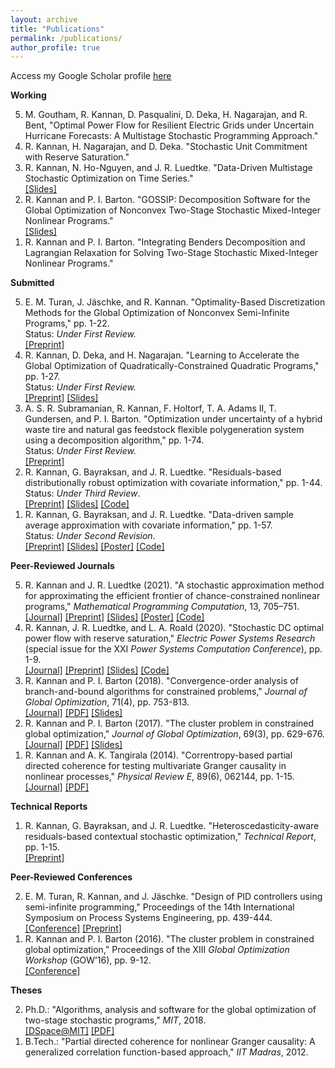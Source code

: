 ```yaml
---
layout: archive
title: "Publications"
permalink: /publications/
author_profile: true
---
```


Access my Google Scholar profile <a href = "https://scholar.google.com/citations?user=eC9xQAsAAAAJ&hl=en" target="_blank">here</a>

**Working**

<ol reversed>
<li>M. Goutham, R. Kannan, D. Pasqualini, D. Deka, H. Nagarajan, and R. Bent, "Optimal Power Flow for Resilient Electric Grids under Uncertain Hurricane Forecasts: A Multistage Stochastic Programming Approach."</li>
<li>R. Kannan, H. Nagarajan, and D. Deka. "Stochastic Unit Commitment with Reserve Saturation."</li>
<li>R. Kannan, N. Ho-Nguyen, and J. R. Luedtke. "Data-Driven Multistage Stochastic Optimization on Time Series."<br/>
<a href = "https://rohitkannan.github.io/presentations/Kannan_ICCOPT22_Multistage_ERSAA.pdf" target="_blank">[Slides]</a></li>
<li>R. Kannan and P. I. Barton. "GOSSIP: Decomposition Software for the Global Optimization of Nonconvex Two-Stage Stochastic Mixed-Integer Nonlinear Programs."<br/>
<a href = "https://rohitkannan.github.io/presentations/Kannan_INFORMS18_GOSSIP.pdf" target="_blank">[Slides]</a></li>
<li>R. Kannan and P. I. Barton. "Integrating Benders Decomposition and Lagrangian Relaxation for Solving Two-Stage Stochastic Mixed-Integer Nonlinear Programs."</li>
</ol>

**Submitted**

<ol reversed>
<li>E. M. Turan, J. Jäschke, and R. Kannan. "Optimality-Based Discretization Methods for the Global Optimization of Nonconvex Semi-Infinite Programs," pp. 1-22. <br/> Status: <i>Under First Review.</i> <br/>
<a href = "https://arxiv.org/abs/2303.00219" target="_blank">[Preprint]</a> </li>
  
<li>R. Kannan, D. Deka, and H. Nagarajan. "Learning to Accelerate the Global Optimization of Quadratically-Constrained Quadratic Programs," pp. 1-27. <br/> Status: <i>Under First Review.</i> <br/>
<a href = "https://arxiv.org/abs/2301.00306" target="_blank">[Preprint]</a> <a href = "https://rohitkannan.github.io/presentations/Kannan_AIChE22_Learning_for_QCQPs.pdf" target="_blank">[Slides]</a> </li>
  
<li>A. S. R. Subramanian, R. Kannan, F. Holtorf, T. A. Adams II, T. Gundersen, and P. I. Barton. "Optimization under uncertainty of a hybrid waste tire and natural gas feedstock flexible polygeneration system using a decomposition algorithm," pp. 1-74. <br/> Status: <i>Under First Review.</i> <br/>
<a href = "http://psecommunity.org/LAPSE:2021.0798" target="_blank">[Preprint]</a></li>

<li>R. Kannan, G. Bayraksan, and J. R. Luedtke. "Residuals-based distributionally robust optimization with covariate information," pp. 1-44. <br/> Status: <i>Under Third Review</i>. <br/>
<a href = "https://arxiv.org/abs/2012.01088" target="_blank">[Preprint]</a> <a href = "https://rohitkannan.github.io/presentations/Kannan_ROW21_ERDRO.pdf" target="_blank">[Slides]</a> <a href = "https://github.com/rohitkannan/ER-DRO" target="_blank">[Code]</a></li>

<li>R. Kannan, G. Bayraksan, and J. R. Luedtke. "Data-driven sample average approximation with covariate information," pp. 1-57. <br/> Status: <i>Under Second Revision</i>. <br/>
<a href = "http://www.optimization-online.org/DB_HTML/2020/07/7932.html" target="_blank">[Preprint]</a> <a href = "https://rohitkannan.github.io/presentations/Kannan_INFORMS20_DDSAA.pdf" target="_blank">[Slides]</a> <a href = "https://rohitkannan.github.io/presentations/Kannan_IPAM20_DDSAA.pdf" target="_blank">[Poster]</a> <a href = "https://github.com/rohitkannan/DD-SAA" target="_blank">[Code]</a></li>
</ol>

**Peer-Reviewed Journals**

<ol reversed>
<li>R. Kannan and J. R. Luedtke (2021). "A stochastic approximation method for approximating the efficient frontier of chance-constrained nonlinear programs," <i>Mathematical Programming Computation</i>, 13, 705–751. <br/>
<a href = "https://link.springer.com/article/10.1007/s12532-020-00199-y" target="_blank"> [Journal]</a> <a href = "https://arxiv.org/abs/1812.07066" target="_blank">[Preprint]</a> <a href = "https://rohitkannan.github.io/presentations/Kannan_AIChE21_SAforCCP.pdf" target="_blank">[Slides]</a> <a href = "https://rohitkannan.github.io/presentations/Kannan_ICERM19_SAforCCP.pdf" target="_blank">[Poster]</a> <a href = "https://github.com/rohitkannan/SA-for-CCP" target="_blank">[Code]</a></li>
<li>R. Kannan, J. R. Luedtke, and L. A. Roald (2020). "Stochastic DC optimal power flow with reserve saturation," <i>Electric Power Systems Research</i> (special issue for the XXI <i>Power Systems Computation Conference</i>), pp. 1-9. <br/>
<a href = "https://www.sciencedirect.com/science/article/pii/S0378779620303709" target="_blank">[Journal]</a> <a href = "https://arxiv.org/abs/1910.04667" target="_blank">[Preprint]</a> <a href = "https://rohitkannan.github.io/presentations/Kannan_INFORMS20_SDCOPF.pdf" target="_blank">[Slides]</a> <a href = "https://github.com/rohitkannan/DCOPF-reserve-saturation" target="_blank">[Code]</a></li>
<li>R. Kannan and P. I. Barton (2018). "Convergence-order analysis of branch-and-bound algorithms for constrained problems," <i>Journal of Global Optimization</i>, 71(4), pp. 753-813. <br/>
<a href = "https://link.springer.com/article/10.1007/s10898-017-0532-y" target="_blank">[Journal]</a> <a href = "https://rohitkannan.github.io/papers/KannanBarton_JOGO_ConvergenceOrder.pdf" target="_blank">[PDF]</a> <a href = "https://rohitkannan.github.io/presentations/Kannan_ICCOPT16_ConvergenceOrder.pdf" target="_blank">[Slides]</a></li>
<li>R. Kannan and P. I. Barton (2017). "The cluster problem in constrained global optimization," <i>Journal of Global Optimization</i>, 69(3), pp. 629-676. <br/>
<a href = "https://link.springer.com/article/10.1007/s10898-017-0531-z" target="_blank">[Journal]</a> <a href = "https://rohitkannan.github.io/papers/KannanBarton_JOGO_ClusterProblem.pdf" target="_blank">[PDF]</a> <a href = "https://rohitkannan.github.io/presentations/Kannan_AIChE16_ClusterProblem.pdf" target="_blank">[Slides]</a></li>
<li>R. Kannan and A. K. Tangirala (2014). "Correntropy-based partial directed coherence for testing multivariate Granger causality in nonlinear processes," <i>Physical Review E</i>, 89(6), 062144, pp. 1-15. <br/>
<a href = "https://journals.aps.org/pre/abstract/10.1103/PhysRevE.89.062144" target="_blank"> [Journal]</a> <a href = "https://rohitkannan.github.io/papers/KannanTangirala_PhysRevE_KPDC.pdf" target="_blank">[PDF]</a></li>
</ol>

**Technical Reports**

<ol reversed>
<li>R. Kannan, G. Bayraksan, and J. R. Luedtke. "Heteroscedasticity-aware residuals-based contextual stochastic optimization," <i>Technical Report</i>, pp. 1-15. <br/>
<a href = "https://arxiv.org/abs/2101.03139" target="_blank">[Preprint]</a> </li>
</ol>

**Peer-Reviewed Conferences**

<ol reversed>
<li>E. M. Turan, R. Kannan, and J. Jäschke. "Design of PID controllers using semi-infinite programming," Proceedings of the 14th International Symposium on Process Systems Engineering, pp. 439-444. <br/> 
<a href = "https://www.sciencedirect.com/science/article/abs/pii/B9780323851596500737" target="_blank"> [Conference]</a> <a href = "https://folk.ntnu.no/jaschke/preprints/2022/PSE2021+/TuranSIP_PID/EvrenTuranPSE2021_PID_tuning_SIP_final.pdf" target="_blank">[Preprint]</a></li>
<li>R. Kannan and P. I. Barton (2016). "The cluster problem in constrained global optimization," Proceedings of the XIII <i>Global Optimization Workshop</i> (GOW’16), pp. 9-12. <br/>
<a href = "http://repositorium.uminho.pt/bitstream/1822/42944/1/Proceedings%20GOW16.pdf#page=20" target="_blank"> [Conference]</a></li>
</ol>

**Theses**

<ol reversed>
<li>Ph.D.: "Algorithms, analysis and software for the global optimization of two-stage stochastic programs," <i>MIT</i>, 2018. <br/>
<a href = "https://dspace.mit.edu/handle/1721.1/117326" target="_blank">[DSpace@MIT]</a> <a href = "https://rohitkannan.github.io/papers/Kannan_MIT_PhDThesis.pdf" target="_blank">[PDF]</a></li>
<li>B.Tech.: "Partial directed coherence for nonlinear Granger causality: A generalized correlation function-based approach," <i>IIT Madras</i>, 2012.</li>
</ol>
